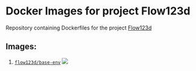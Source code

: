 # Docker Images for project Flow123d
Repository containing Dockerfiles for the project [Flow123d](https://github.com/flow123d/flow123d)

## Images:
  1) [`flow123d/base-env`](dockerfiles/base-env) [![](https://images.microbadger.com/badges/image/flow123d/base-env.svg)](https://microbadger.com/images/flow123d/base-env "analysed by microbadger")